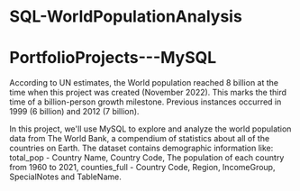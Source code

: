 # SQL-WorldPopulationAnalysis
# PortfolioProjects---MySQL

According to UN estimates, the World population reached 8 billion at the time when this project was created (November 2022). This marks the third time of a billion-person growth milestone. Previous instances occurred in 1999 (6 billion) and 2012 (7 billion). 

In this project, we'll use MySQL to explore and analyze the world population data from The World Bank, a compendium of statistics about all of the countries on Earth. The dataset contains demographic information like: 
total_pop - Country Name, Country Code, The population of each country from 1960 to 2021,
counties_full - Country Code, Region, IncomeGroup, SpecialNotes and TableName.
